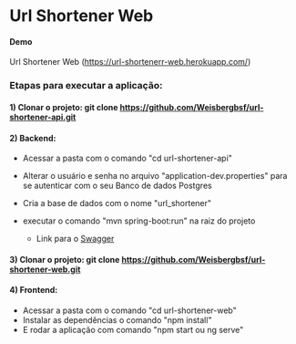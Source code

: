 # Url Shortener Web


#### Demo 
Url Shortener Web (https://url-shortenerr-web.herokuapp.com/)


### Etapas para executar a aplicação:

#### 1) Clonar o projeto:  git clone https://github.com/Weisbergbsf/url-shortener-api.git

#### 2) Backend: 
- Acessar a pasta com o comando "cd url-shortener-api"
- Alterar o usuário e senha no arquivo "application-dev.properties" para se autenticar com o seu Banco de dados Postgres
- Cria a base de dados com o nome "url_shortener"
- executar o comando "mvn spring-boot:run" na raiz do projeto

    - Link para o [Swagger](http://localhost:8080/swagger-ui.html)

#### 3) Clonar o projeto:  git clone https://github.com/Weisbergbsf/url-shortener-web.git

#### 4) Frontend:
- Acessar a pasta com o comando "cd url-shortener-web"
- Instalar as dependências o comando "npm install"
- E rodar a aplicação com comando "npm start ou ng serve"
